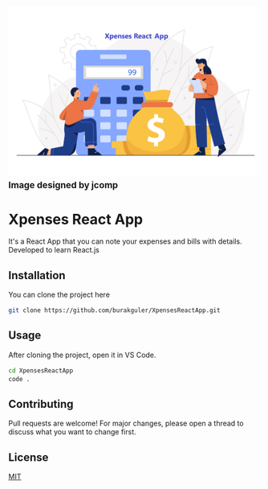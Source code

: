 ![image info](./xpensesImage.png)
<small>Image designed by jcomp</small>
---
# **Xpenses React App**

It's a React App that you can note your expenses and bills with details. Developed to learn React.js

## Installation

You can clone the project here

```bash
git clone https://github.com/burakguler/XpensesReactApp.git
```

## Usage

After cloning the project, open it in VS Code.

```bash
cd XpensesReactApp
code .
```

## Contributing
Pull requests are welcome! For major changes, please open a thread to discuss what you want to change first.


## License
[MIT](https://choosealicense.com/licenses/mit/)
